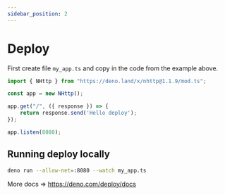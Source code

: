 ```yaml
---
sidebar_position: 2
---
```


# Deploy
First create file `my_app.ts` and copy in the code from the example above.
```js
import { NHttp } from "https://deno.land/x/nhttp@1.1.9/mod.ts";

const app = new NHttp();

app.get("/", ({ response }) => {
    return response.send('Hello deploy');
});

app.listen(8080);
```

## Running deploy locally
```bash
deno run --allow-net=:8080 --watch my_app.ts
```

More docs => https://deno.com/deploy/docs